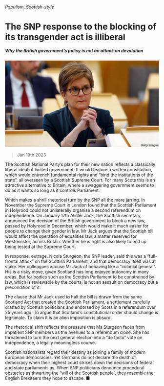 ###### Populism, Scottish-style

# The SNP response to the blocking of its transgender act is illiberal 

##### Why the British government’s policy is not an attack on devolution 

![image](images/20230121_BRP504.jpg) 

> Jan 19th 2023 

The Scottish National Party’s plan for their new nation reflects a classically liberal ideal of limited government. It would feature a written constitution, which would entrench fundamental rights and “bind the institutions of the state”, all overseen by a Scottish Supreme Court. For many Scots this is an attractive alternative to Britain, where a swaggering government seems to do as it wants so long as it controls Parliament. 

Which makes a shrill rhetorical turn by the SNP all the more jarring. In November the Supreme Court in London found that the Scottish Parliament in Holyrood could not unilaterally organise a second referendum on independence. On January 17th Alister Jack, the Scottish secretary, announced the decision of the British government to block a new law, passed by Holyrood in December, which would make it much easier for people to change their gender in law. Mr Jack argues that the Scottish bill would affect the operation of equalities law, a matter reserved for Westminster, across Britain. Whether he is right is also likely to end up being tested at the Supreme Court. 

In response, outrage. Nicola Sturgeon, the SNP leader, said this was a “full-frontal attack” on the Scottish Parliament, and that democracy itself was at stake. Her colleagues accuse Mr Jack of behaving like a “colonial general”. His is a risky move, given Scotland has long enjoyed autonomy in many areas. But for bodies such as the Scottish Parliament to be constrained by law, which is reviewable by the courts, is not an assault on democracy but a precondition of it. 

The clause that Mr Jack used to halt the bill is drawn from the same Scotland Act that created the Scottish Parliament, a settlement carefully drafted by Scottish politicians and endorsed by Scots in a referendum over 25 years ago. To argue that Scotland’s constitutional order should change is legitimate. To claim it is an alien imposition is absurd.

The rhetorical shift reflects the pressure that Ms Sturgeon faces from impatient SNP members as the avenues to a referendum close. She has threatened to turn the next general election into a “de facto” vote on independence, a legally meaningless course.

Scottish nationalists regard their destiny as joining a family of modern European democracies. Yet Germans do not declare the death of democracy when their highest court strikes down the decisions of federal and state parliaments as. When SNP politicians denounce procedural obstacles as thwarting the “will of the Scottish people”, they resemble the English Brexiteers they hope to escape. ■


